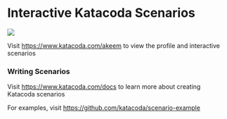 # Interactive Katacoda Scenarios

[![](http://shields.katacoda.com/katacoda/akeem/count.svg)](https://www.katacoda.com/akeem "Get your profile on Katacoda.com")

Visit https://www.katacoda.com/akeem to view the profile and interactive scenarios

### Writing Scenarios
Visit https://www.katacoda.com/docs to learn more about creating Katacoda scenarios

For examples, visit https://github.com/katacoda/scenario-example
